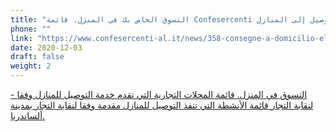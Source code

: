```yaml
---
title: "التسوق الخاص بك في المنزل. قائمة Confesercenti بالمحلات التجارية التي تقدم خدمة التوصيل إلى المنازل"
phone: ""
link: "https://www.confesercenti-al.it/news/358-consegne-a-domicilio-elenco-delle-attivit%C3%A0-di-alessandria-e-provincia-aggiornato.html"
date: 2020-12-03
draft: false
weight: 2
---
```


[- التسوق في المنزل. قائمة المحلات التجارية التي تقدم خدمة التوصيل للمنازل وفقا لنقابة التجار
قائمة الأنشطة التي تنفذ التوصيل للمنازل مقدمة وفقا لنقابة التجار بمدينة ألساندريا.](https://covid19alessandria.help/documents/consegne-domicilio-confesercenti-novembre-2020.pdf)
